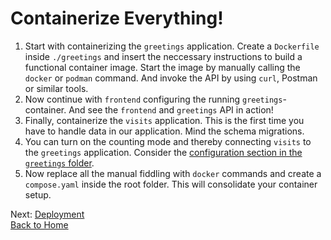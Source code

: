 # Containerize Everything!

1. Start with containerizing the `greetings` application. Create a `Dockerfile`
   inside `./greetings` and insert the neccessary instructions to build a
   functional container image. Start the image by manually calling the `docker`
   or `podman` command. And invoke the API by using `curl`, Postman or similar
   tools.
2. Now continue with `frontend` configuring the running `greetings`-container.
   And see the `frontend` and `greetings` API in action!
3. Finally, containerize the `visits` application. This is the first time you
   have to handle data in our application. Mind the schema migrations.
4. You can turn on the counting mode and thereby connecting `visits` to the
   `greetings` application. Consider the [configuration section in the
   `greetings` folder](greetings/README.md#Configuration).
5. Now replace all the manual fiddling with `docker` commands and create a
   `compose.yaml` inside the root folder. This will consolidate your container
   setup.

Next: [Deployment](./04_deployment.md)\
[Back to Home](../README.md)
